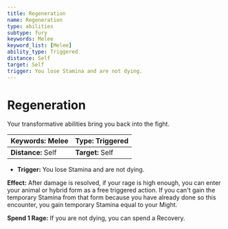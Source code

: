```yaml
---
title: Regeneration
name: Regeneration
type: abilities
subtype: fury
keywords: Melee
keyword_list: [Melee]
ability_type: Triggered
distance: Self
target: Self
trigger: You lose Stamina and are not dying.
---
```


# Regeneration

Your transformative abilities bring you back into the fight.

| **Keywords:** Melee | **Type:** Triggered |
| :------------------ | :------------------ |
| **Distance:** Self  | **Target:** Self    |

- **Trigger:** You lose Stamina and are not dying.

**Effect:** After damage is resolved, if your rage is high enough, you can enter your animal or hybrid form as a free triggered action. If you can't gain the temporary Stamina from that form because you have already done so this encounter, you gain temporary Stamina equal to your Might.

**Spend 1 Rage:** If you are not dying, you can spend a Recovery.
